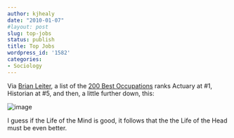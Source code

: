 ```yaml
---
author: kjhealy
date: "2010-01-07"
#layout: post
slug: top-jobs
status: publish
title: Top Jobs
wordpress_id: '1582'
categories:
- Sociology
---
```


Via [Brian Leiter](http://leiterreports.typepad.com/blog/2010/01/career-outlook-2010-philosopher-comes-in-at-11-trailing-historians-however.html), a list of the [200 Best Occupations](http://www.careercast.com/jobs/content/top-200-jobs-2010-jobs-rated#top-ten-list) ranks Actuary at \#1, Historian at \#5, and then, a little further down, this:

![image](http://www.kieranhealy.org/files/misc/philosopher-dentist.png)

I guess if the Life of the Mind is good, it follows that the the Life of the Head must be even better.
